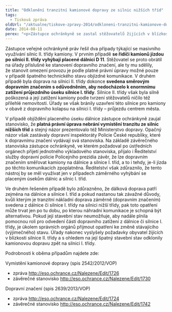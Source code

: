 ```yaml
---
title: "Odklonění tranzitní kamionové dopravy ze silnic nižších tříd"
tags:
  - Tisková zpráva
oldUrl: "/aktualne/tiskove-zpravy-2014/odkloneni-tranzitni-kamionove-dopravy-ze-silnic-nizsich-trid"
date: 2014-08-11
perex: "<p>Zástupce ochránkyně se zastal stěžovatelů žijících v blízkosti silnic II. třídy, na které byla svedena tranzitní kamionová doprava. Ta přitom patří zejména na dálnice a silnice I. třídy. O dvou takových případech informovala ochránkyně Poslaneckou sněmovnu v rámci své zprávy za 2. čtvrtletí.</p>"
---
```


<!-- imported from the old website -->

<p>Zástupce veřejné ochránkyně práv řešil dva případy týkající se masivního využívání silnic II. třídy kamiony. V prvním případě <strong>se řidiči kamionů jízdou po silnici II. třídy vyhýbají placené dálnici D 11</strong>. Stěžovatel se proto obrátil na úřady příslušné ke stanovení dopravního značení, ale ty mu sdělily, že stanovit omezení provozu je podle platné právní úpravy možné pouze v případě špatného technického stavu objízdné komunikace. V druhém případě byla doprava na silnici II. třídy dokonce <strong>svedena směrovým dopravním značením s odůvodněním, aby nedocházelo k enormnímu zatížení průjezdního úseku silnice I. třídy</strong>. Silnice II. třídy však byla silně poškozená a její zatížení kamiony podle tvrzení stěžovatelů ničilo též přilehlé nemovitosti. Úřady se však bránily uzavření této silnice pro kamiony v obavě z dopravního kolapsu na silnici I. třídy – průjezdu centrem města.</p><p>V případě objíždění placeného úseku dálnice zástupce ochránkyně zaujal stanovisko, že <strong>platná právní úprava nebrání vymístění tranzitu ze silnic nižších tříd</strong> a stejný názor prezentovalo též Ministerstvo dopravy. Opačný názor však zastávaly dopravní inspektoráty Policie České republiky, které k dopravnímu značení vydávají svá stanoviska. Na základě závěrečného stanoviska zástupce ochránkyně, ve kterém požadoval po ústředních orgánech přijetí jednotného výkladového stanoviska, přijalo i Ředitelství služby dopravní policie Policejního prezidia závěr, že lze dopravním značením směřovat kamiony na dálnice a silnice I. tříd, a to i tehdy, je-li jízda po těchto komunikacích zpoplatněna. Ředitelství však zdůraznilo, že tento nástroj by se měl využívat jen v případech záměrného vyhýbání se placeným úsekům dálnic a silnic I. tříd.</p><p>Ve druhém řešeném případě bylo zdůrazněno, že dálková doprava patří zejména na dálnice a silnice I. tříd a pokud nastanou tak závažné důvody, kvůli kterým je tranzitní nákladní doprava záměrně (dopravním značením) svedena z dálnice či silnice I. třídy na silnici nižší třídy, pak toto opatření může trvat jen po tu dobu, po kterou náhradní komunikace je schopná být alternativou. Pokud její stavební stav neumožňuje, aby nadále plnila pomocnou roli pro odvedení části dopravního zatížení z dálnice či silnice I. třídy, je úkolem správních orgánů přijmout opatření ke změně stávajícího (výjimečného) stavu. Úřady nakonec vyslyšely požadavky obyvatel žijících v blízkosti silnice II. třídy a s ohledem na její špatný stavební stav odklonily kamionovou dopravu zpět na silnici I. třídy.</p><p>Podrobnosti k oběma případům najdete zde:</p><p>Vymístění kamionové dopravy (spis 2542/2012/VOP)</p><ul><li>zpráva <a title="Otevření do nového okna" href="http://eso.ochrance.cz/Nalezene/Edit/1726" target="_blank">http://eso.ochrance.cz/Nalezene/Edit/1726</a> <img alt="" src="https://www.ochrance.cz/typo3/ext/od_linkdesc/icons/external.gif" class="od_linkdesc_icon_external" /></li><li>závěrečné stanovisko <a title="Otevření do nového okna" href="http://eso.ochrance.cz/Nalezene/Edit/1730" target="_blank">http://eso.ochrance.cz/Nalezene/Edit/1730</a> <img alt="" src="https://www.ochrance.cz/typo3/ext/od_linkdesc/icons/external.gif" class="od_linkdesc_icon_external" /></li></ul><p>Dopravní značení (spis 2639/2013/VOP)</p><ul><li>zpráva <a title="Otevření do nového okna" href="http://eso.ochrance.cz/Nalezene/Edit/1724" target="_blank">http://eso.ochrance.cz/Nalezene/Edit/1724</a> <img alt="" src="https://www.ochrance.cz/typo3/ext/od_linkdesc/icons/external.gif" class="od_linkdesc_icon_external" /></li><li>závěrečné stanovisko <a title="Otevření do nového okna" href="http://eso.ochrance.cz/Nalezene/Edit/1742" target="_blank">http://eso.ochrance.cz/Nalezene/Edit/1742</a> <img alt="" src="https://www.ochrance.cz/typo3/ext/od_linkdesc/icons/external.gif" class="od_linkdesc_icon_external" /> </li></ul>
